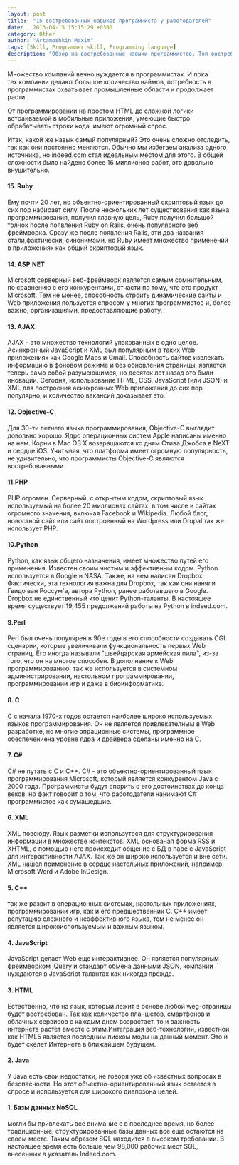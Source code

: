 ```yaml
---
layout: post
title:  "15 востребованных навыков программиста у работодателей"
date:   2013-04-15 15:15:29 +0300
category: Other
author: "Artamoshkin Maxim"
tags: [Skill, Programmer skill, Programming language]
description: "Обзор на востребованные навыки программистов. Топ востребованных технологий"
---
```


Множество компаний вечно нуждается в программистах. И пока тех.компании делают большое количество наймов, потребность в программистах охватывает промышленные области и продолжает расти.<!-- more -->

От программировании на простом HTML до сложной логики встраиваемой в мобильные приложения, умеющие быстро обрабатывать строки кода, имеют огромный спрос.

Итак, какой же навык самый популярный? Это очень сложно отследить, так как они постоянно меняются. Обычно мы избегаем анализа одного источника, но indeed.com стал идеальным местом для этого. В общей сложности было найдено более 16 миллионов работ, это довольно внушительно.

#### 15. Ruby #### 

Ему почти 20 лет, но объектно-ориентированный скриптовый язык до сих пор набирает силу. После нескольких лет существования как языка программирования, получил главную цель, Ruby получил большой толчок после появления Ruby on Rails, очень популярного веб фреймворка. Сразу же после появления Rails, эти два названия стали,фактически, синонимами, но Ruby имеет множество применений в приложениях как общий скриптовый язык.

#### 14. ASP.NET #### 

Microsoft серверный веб-фреймворк является самым сомнительным, по сравнению с его конкурентами, отчасти по тому, что это продукт Microsoft. Тем не менее, способность строить динамические сайты и Web приложения пользуется спросом у многих программистов и, более важно, организациями, предоставляющие работу.

#### 13. AJAX #### 

AJAX - это множество технологий упакованных в одно целое. Асинхронный JavaScript и XML был популярным в таких Web приложениях как Google Maps и Gmail. Способность сайтов извлекать информацию в фоновом режиме и без обновления страницы, является теперь само собой разумеющимся, но десяток лет назад это были иновации. Сегодня, использование HTML, CSS, JavaScript (или JSON) и XML для построения асинхронных Web приложения до сих пор популярно, и количество вакансий доказывает это.

####  12. Objective-C #### 

Для 30-ти летнего языка программирования, Objective-C выглядит довольно хорошо. Ядро операционных систем Apple написаны именно на нем. Корни в Mac OS X возвращаются ко дням Стива Джобса в NeXT и сердце iOS. Учитывая, что платформа имеет огромную популярность, не удивительно, что программисты Objective-C являются востребованными.

#### 11.PHP #### 

PHP огромен. Серверный, с открытым кодом, скриптовый язык используемый на более 20 миллионах сайтах, в том числе и сайтах огромного значения, включая Facebook и Wikipedia. Любой блог, новостной сайт или сайт построенный на Wordpress или Drupal так же использует PHP.

#### 10.Python #### 

Python, как язык общего назначения, имеет множество путей его применения. Известен своим чистым и эффективным кодом. Python используется в Google и NASA. Также, на нем написан Dropbox. Фактически, эта технология важна для Dropbox, так как они наняли Гвидо ван Россум'а, автора Python, ранее работавшего в Google.
Dropbox не единственный кто ценит Python-таланты. В настоящее время существует 19,455 предолжений работы на Python в indeed.com.

#### 9.Perl ####

Perl был очень популярен в 90е годы в его способности создавать CGI сценарии, которые увеличивали функциональность первых Web страниц. Его иногда называли "швейцарская армейская пила", из-за того, что он на многое способен. В дополнение к Web программированию, так же используется в системном администрировании, настольном программировании, программировании игр и даже в биоинформатике.

#### 8. C ####

C с начала 1970-x годов остается наиболее широко используемых языков программирования. Он не является привлекателным в Web разработке, но многие опрационные системы, программное обеспечениена уровне ядра и драйвера сделаны именно на C.

 <h4> 7. C#  </h4>

C# не путать с C и C++. C# - это объектно-ориентированный язык программирования Microsoft, который является конкурентом Java c 2000 года. Программисты будут спорить о его достоинствах до конца веков, но факт говорит о том, что работодатели нанимают C# программистов как сумашедшие.

 <h4> 6. XML  </h4>

XML повсюду. Язык разметки использутеся для структурирования информации в множестве контекстов. XML основаная форма RSS и XHTML, с помощью него происходит общение с БД в паре с JavaScript для интерактивности AJAX. Так же он широко используется и вне сети. XML нашел применение в сердце настольных приложений, например, Microsoft Word и Adobe InDesign.

 <h4> 5. C++ </h4> так же развит в операционных системах, настольных приложениях, программировании игр, как и его предшественник С. С++ имеет репутацию сложного и неэффективного языка, тем не менее он является широкоиспользуемым и важным языком.

 <h4> 4. JavaScript </h4>
JavaScript делает Web еще интерактивнее. Он является популярным фреймворком jQuery и стандарт обмена данными JSON, компании нуждаются в JavaScript талантах как никогда прежде.

 <h4> 3. HTML </h4>

Естественно, что на язык, который лежит в основе любой weg-страницы будет востребован. Так как количество планшетов, смартфонов и облачных сервисов с каждым днем возрастает, то и важность интернета растет вместе с этим.Интеграция веб-технологии, известной как HTML5 является последним писком моды на данный момент. Это и будет скелет Интернета в ближайшем будущем.

 <h4> 2. Java </h4>

У Java есть свои недостатки, не говоря уже об известных вопросах в безопасности. Но этот объектно-ориентированный язык остается в спросе и используется для широкого диапозона целей.

 <h4>1. Базы данных NoSQL </h4> могли бы привлекать все внимание с в последнее время, но более традиционные, структурированные базы данных все еще остаются на своем месте. Таким образом SQL находится в высоком требовании. В настоящее время есть больше чем 98,000 рабочих мест SQL, внесенных в указатель Indeed.com.
